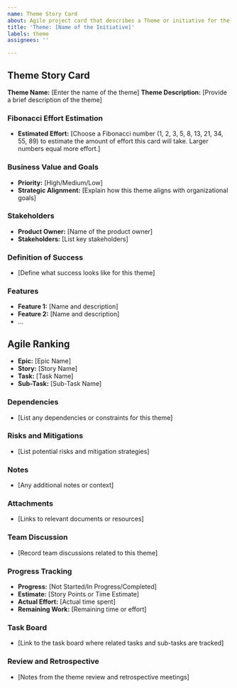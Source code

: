 ```yaml
---
name: Theme Story Card
about: Agile project card that describes a Theme or initiative for the project
title: 'Theme: [Name of the Initiative]'
labels: theme
assignees: ''

---
```


## Theme Story Card

**Theme Name:** [Enter the name of the theme]
**Theme Description:** [Provide a brief description of the theme]

### Fibonacci Effort Estimation

- **Estimated Effort:** [Choose a Fibonacci number (1, 2, 3, 5, 8, 13, 21, 34, 55, 89) to estimate the amount of effort this card will take. Larger numbers equal more effort.]

### Business Value and Goals

- **Priority:** [High/Medium/Low] <!-- Set the priority based on business value -->
- **Strategic Alignment:** [Explain how this theme aligns with organizational goals]

### Stakeholders

- **Product Owner:** [Name of the product owner]
- **Stakeholders:** [List key stakeholders]

### Definition of Success

- [Define what success looks like for this theme]

### Features

- **Feature 1:** [Name and description]
- **Feature 2:** [Name and description]
- ...

## Agile Ranking

- **Epic:** [Epic Name]
- **Story:** [Story Name]
- **Task:** [Task Name]
- **Sub-Task:** [Sub-Task Name]

### Dependencies

- [List any dependencies or constraints for this theme]

### Risks and Mitigations

- [List potential risks and mitigation strategies]

### Notes

- [Any additional notes or context]

### Attachments

- [Links to relevant documents or resources]

### Team Discussion

- [Record team discussions related to this theme]

### Progress Tracking

- **Progress:** [Not Started/In Progress/Completed]
- **Estimate:** [Story Points or Time Estimate]
- **Actual Effort:** [Actual time spent]
- **Remaining Work:** [Remaining time or effort]

### Task Board

- [Link to the task board where related tasks and sub-tasks are tracked]

### Review and Retrospective

- [Notes from the theme review and retrospective meetings]

